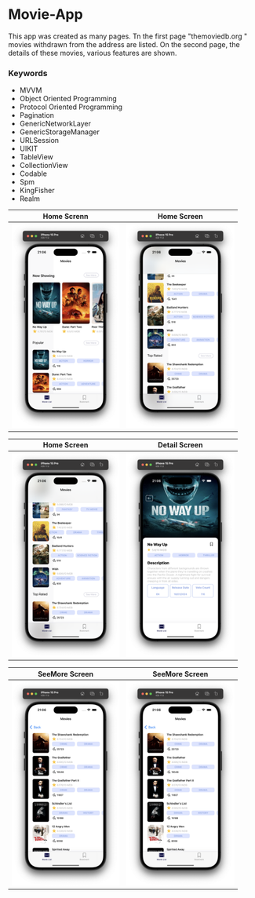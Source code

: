 # Movie-App

This app was created as many pages. Tn the first page "themoviedb.org " movies withdrawn from the address are listed. On the second page, the details of these movies, various features are shown.

### Keywords

<ul>
    <li>MVVM</li>
    <li>Object Oriented Programming</li>
    <li>Protocol Oriented Programming</li>
    <li>Pagination</li>
    <li>GenericNetworkLayer</li>
    <li>GenericStorageManager</li>
    <li>URLSession</li>
    <li>UIKIT</li>
    <li>TableView</li>
    <li>CollectionView</li>
    <li>Codable</li>
    <li>Spm</li>
    <li>KingFisher</li>
    <li>Realm</li>
</ul>

<div align="center">

| Home Screnn | Home Screen |
| --------------- | --------------- |
| <img src="images/home.png" alt="ss" width="220"/>  | <img src="images/home2.png" alt="ss" width="220"/>  |

| Home Screen | Detail Screen |
| --------------- | --------------- |
| <img src="images/home3.png" alt="ss" width="220"/>  | <img src="images/Detail.png" alt="ss" width="220"/>  |

| SeeMore Screen | SeeMore Screen |
| --------------- | --------------- |
| <img src="images/seemore.png" alt="ss" width="220"/>  | <img src="images/seemore.png" alt="ss" width="220"/>  |
</div>
